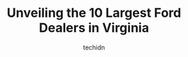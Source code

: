 ---
layout: ampstory
image: https://i0.wp.com/paketmu.com/wp-content/uploads/2023/06/koons-falls-church-ford-0-in-virginia-1686366597.jpeg?resize=640,853
author: techidn
featured: false
description: Explore the diverse Ford Dealer scene in Virginia, home to an incredible selection of 10 establishments catering to every taste. Whether youre in search of iconic favorites or undiscovered 
title: Unveiling the 10 Largest Ford Dealers in Virginia
cover:
   title: Unveiling the 10 Largest Ford Dealers in Virginia
   subtitle: RICKPATE
   background: https://paketmu.com/wp-content/uploads/2023/06/koons-falls-church-ford-0-in-virginia-1686366597.jpeg

pages: 
 - layout: thirds
   top: <h1>#1 Ted Britt Fairfax Ford</h1>
   bottom: "<p>I recently purchased a truck from Ted Britt Ford of Fairfax and it was a pleasant experience. They had the vehicle I was looking for and the staff was helpful. Jay Bradle</p>"
   background: https://paketmu.com/wp-content/uploads/2023/06/koons-falls-church-ford-1-in-virginia-1686366598.jpeg
   backgroundblur: true
 - layout: thirds
   top: <h1>#2 Koons Falls Church Ford</h1>
   bottom: "<p>I purchased a vehicle yesterday from this dealership. I must say that I was extremely impressed with how its staff managed and guide me through the purchase process. T</p>"
   background: https://paketmu.com/wp-content/uploads/2023/06/koons-falls-church-ford-2-in-virginia-1686366599.jpeg
   cta:
      link: https://paketmu.com/unveiling-the-10-largest-ford-dealers-in-virginia/
      text: Unveiling the 10 Largest Ford Dealers in Virginia
 - layout: thirds
   top: <h1>#3 Koons Woodbridge Ford</h1>
   bottom: "<p>Back in late December, I traded my car in for a used F-150. Everyone at the dealership was super helpful and friendly. My salesman John Williams went above and beyond my </p>"
   background: https://paketmu.com/wp-content/uploads/2023/06/koons-falls-church-ford-3-in-virginia-1686366600.jpeg
   cta:
      link: https://paketmu.com/unveiling-the-10-largest-ford-dealers-in-virginia/
      text: Unveiling the 10 Largest Ford Dealers in Virginia
 - layout: thirds
   top: <h1>#4 Ted Britt Ford of Chantilly</h1>
   bottom: "<p>Ford Building, 4175 Auto Park Cir, Chantilly, VA 20151, United States</p>"
   background: https://images.unsplash.com/photo-1599422314077-f4dfdaa4cd09?ixlib=rb-4.0.3&ixid=MnwxMjA3fDB8MHxwaG90by1wYWdlfHx8fGVufDB8fHx8&auto=format&fit=crop&w=640&h=853&q=80
   cta:
      link: https://paketmu.com/unveiling-the-10-largest-ford-dealers-in-virginia/
      text: Unveiling the 10 Largest Ford Dealers in Virginia
 - layout: thirds
   top: <h1>#5 Sheehy Ford Lincoln of Richmond</h1>
   bottom: "<p>10601 Midlothian Turnpike, Richmond, VA 23235, United States</p>"
   background: https://images.unsplash.com/photo-1510906594845-bc082582c8cc?ixlib=rb-4.0.3&ixid=MnwxMjA3fDB8MHxwaG90by1wYWdlfHx8fGVufDB8fHx8&auto=format&fit=crop&w=640&h=853&q=80
   cta:
      link: https://paketmu.com/unveiling-the-10-largest-ford-dealers-in-virginia/
      text: Unveiling the 10 Largest Ford Dealers in Virginia
 - layout: thirds
   top: <h1>#6 Ourisman Ford of Manassas</h1>
   bottom: "<p>8820 Centreville Rd, Manassas, VA 20110, United States</p>"
   background: https://images.unsplash.com/photo-1489694553447-4c9339da310d?ixlib=rb-4.0.3&ixid=MnwxMjA3fDB8MHxwaG90by1wYWdlfHx8fGVufDB8fHx8&auto=format&fit=crop&w=640&h=853&q=80
   cta:
      link: https://paketmu.com/unveiling-the-10-largest-ford-dealers-in-virginia/
      text: Unveiling the 10 Largest Ford Dealers in Virginia
 - layout: thirds
   top: <h1>#7 Malloy Ford of Alexandria</h1>
   bottom: "<p>6510 Little River Turnpike, Alexandria, VA 22312, United States</p>"
   background: https://images.unsplash.com/photo-1618556658017-fd9c732d1360?ixlib=rb-4.0.3&ixid=MnwxMjA3fDB8MHxwaG90by1wYWdlfHx8fGVufDB8fHx8&auto=format&fit=crop&w=640&h=853&q=80
   cta:
      link: https://paketmu.com/unveiling-the-10-largest-ford-dealers-in-virginia/
      text: Unveiling the 10 Largest Ford Dealers in Virginia
 - layout: thirds
   middle: Continue reading...
   background: https://images.unsplash.com/photo-1527066579998-dbbae57f45ce?ixlib=rb-4.0.3&ixid=MnwxMjA3fDB8MHxwaG90by1wYWdlfHx8fGVufDB8fHx8&auto=format&fit=crop&w=640&h=853&q=80
   cta:
      link: https://paketmu.com/unveiling-the-10-largest-ford-dealers-in-virginia/
      text: Unveiling the 10 Largest Ford Dealers in Virginia
      
---